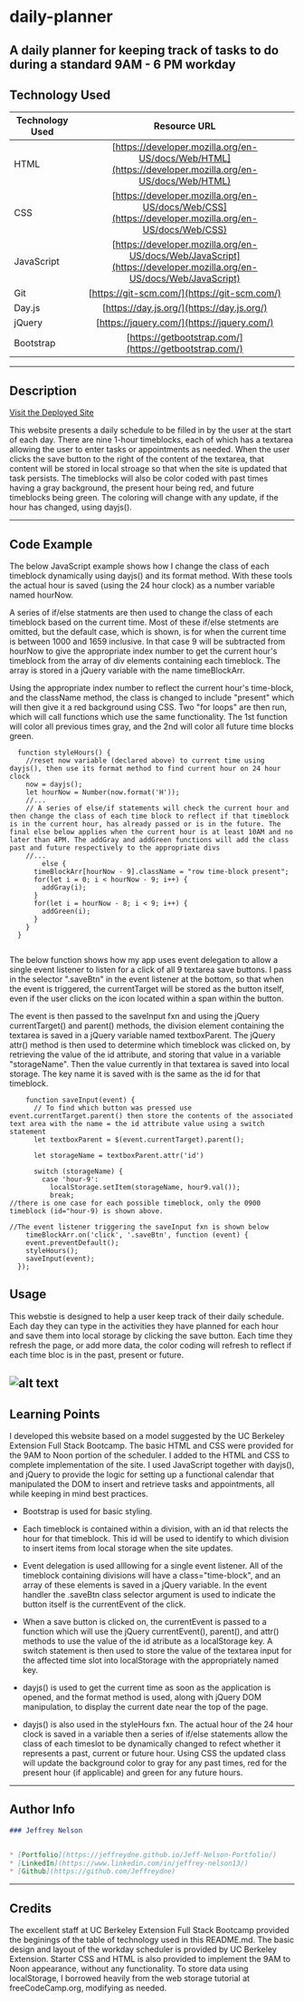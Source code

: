# daily-planner
A daily planner for keeping track of tasks to do during a standard 9AM - 6 PM workday
---

## Technology Used 

| Technology Used         | Resource URL           | 
| ------------- |:-------------:| 
| HTML    | [https://developer.mozilla.org/en-US/docs/Web/HTML](https://developer.mozilla.org/en-US/docs/Web/HTML) | 
| CSS     | [https://developer.mozilla.org/en-US/docs/Web/CSS](https://developer.mozilla.org/en-US/docs/Web/CSS)      |
| JavaScript     | [https://developer.mozilla.org/en-US/docs/Web/JavaScript](https://developer.mozilla.org/en-US/docs/Web/JavaScript)      |   
| Git | [https://git-scm.com/](https://git-scm.com/)     |    
| Day.js | [https://day.js.org/](https://day.js.org/)     |
| jQuery | [https://jquery.com/](https://jquery.com/)     | 
| Bootstrap | [https://getbootstrap.com/](https://getbootstrap.com/)     |  
---

## Description

[Visit the Deployed Site](https://jeffreydne.github.io/daily-planner)

This website presents a daily schedule to be filled in by the user at the start of each day. There are nine 1-hour timeblocks, each of which has a textarea allowing the user to enter tasks or appointments as needed. When the user clicks the save button to the right of the content of the textarea, that content will be stored in local stroage so that when the site is updated that task persists. The timeblocks will also be color coded with past times having a gray background, the present hour being red, and future timeblocks being green. The coloring will change with any update, if the hour has changed, using dayjs().


---

## Code Example

The below JavaScript example shows how I change the class of each timeblock dynamically using dayjs() and its format method. With these tools the actual hour is saved (using the 24 hour clock) as a number variable named hourNow. 

A series of if/else statments are then used to change the class of each timeblock based on the current time. Most of these if/else stetments are omitted, but the default case, which is shown, is for when the current time is between 1000 and 1659 inclusive. In that case 9 will be subtracted from hourNow to give the appropriate index number to get the current hour's timeblock from the array of div elements containing each timeblock. The array is stored in a jQuery variable with the name timeBlockArr.  

Using the appropriate index number to reflect the current hour's time-block, and the className method, the class is changed to include "present" which will then give it a red background using CSS. Two "for loops" are then run, which will call functions which use the same functionality. The 1st function will color all previous times gray, and the 2nd will color all future time blocks green.

```JS
  function styleHours() {
    //reset now variable (declared above) to current time using dayjs(), then use its format method to find current hour on 24 hour clock
    now = dayjs();
    let hourNow = Number(now.format('H'));
    //...
    // A series of else/if statements will check the current hour and then change the class of each time block to reflect if that timeblock is in the current hour, has already passed or is in the future. The final else below applies when the current hour is at least 10AM and no later than 4PM. The addGray and addGreen functions will add the class past and future respectively to the appropriate divs
    //...
        else {
      timeBlockArr[hourNow - 9].className = "row time-block present";
      for(let i = 0; i < hourNow - 9; i++) {
        addGray(i);
      }
      for(let i = hourNow - 8; i < 9; i++) {
        addGreen(i);
      }
    } 
  }
 
```
The below function shows how my app uses event delegation to allow a single event listener to listen for a click of all 9 textarea save buttons. I pass in the selector ".saveBtn" in the event listener at the bottom, so that when the event is triggered, the currentTarget will be stored as the button itself, even if the user clicks on the icon located within a span within the button. 

The event is then passed to the saveInput fxn and using the jQuery currentTarget() and parent() methods, the division element containing the textarea is saved in a jQuery variable named textboxParent. The jQuery attr() method is then used to determine which timeblock was clicked on, by retrieving the value of the id attribute, and storing that value in a variable "storageName". Then the value currently in that textarea is saved into local storage. The key name it is saved with is the same as the id for that timeblock.

```JS
    function saveInput(event) {
      // To find which button was pressed use event.currentTarget.parent() then store the contents of the associated text area with the name = the id attribute value using a switch statement
      let textboxParent = $(event.currentTarget).parent();

      let storageName = textboxParent.attr('id')
      
      switch (storageName) {
        case 'hour-9':
          localStorage.setItem(storageName, hour9.val());
          break;
//there is one case for each possible timeblock, only the 0900 timeblock (id="hour-9) is shown above. 

//The event listener triggering the saveInput fxn is shown below
    timeBlockArr.on('click', '.saveBtn', function (event) {
    event.preventDefault();
    styleHours();
    saveInput(event);
  });
```
## Usage

This webstie is designed to help a user keep track of their daily schedule. Each day they can type in the activities they have planned for each hour and save them into local storage by clicking the save button. Each time they refresh the page, or add more data, the color coding will refresh to reflect if each time bloc is in the past, present or future.  


![ alt text](./assets/images/daily-planner-screenshot.png)
---

## Learning Points

I developed this website based on a model suggested by the UC Berkeley Extension Full Stack Bootcamp. The basic HTML and CSS were provided for the 9AM to Noon portion of the scheduler. I added to the HTML and CSS to complete implementation of the site. I used JavaScript together with dayjs(), and jQuery to provide the logic for setting up a functional calendar that manipulated the DOM to insert and retrieve tasks and appointments, all while keeping in mind best practices. 

* Bootstrap is used for basic styling. 

* Each timeblock is contained within a division, with an id that relects the hour for that timeblock. This id will be used to identify to which division to insert items from local storage when the site updates. 

* Event delegation is used alllowing for a single event listener. All of the timeblock containing divisions will have a class="time-block", and an array of these elements is saved in a jQuery variable. In the event handler the .saveBtn class selector argument is used to indicate the button itself is the currentEvent of the click. 

*  When a save button is clicked on, the currentEvent is passed to a function which will use the jQuery currentEvent(), parent(),  and attr() methods to use the value of the id atribute as a localStorage key. A switch statement is then used to store the value of the textarea input for the affected time slot into localStorage with the appropriately named key.

* dayjs() is used to get the current time as soon as the application is opened, and the format method is used, along with jQuery DOM manipulation, to display the current date near the top of the page.

* dayjs() is also used in the styleHours fxn. The actual hour of the 24 hour clock is saved in a variable then a series of if/else statements allow the class of each timeslot to be dynamically changed to refect whether it represents a past, current or future hour. Using CSS the updated class will update the background color to gray for any past times, red for the present hour (if applicable) and green for any future hours.

---

## Author Info

```md
### Jeffrey Nelson


* [Portfolio](https://jeffreydne.github.io/Jeff-Nelson-Portfolio/)
* [LinkedIn](https://www.linkedin.com/in/jeffrey-nelson13/)
* [Github](https://github.com/Jeffreydne)
```

---
## Credits
 The excellent staff at UC Berkeley Extension Full Stack Bootcamp provided the beginings of the table of technology used in this README.md. The basic design and layout of the workday scheduler is provided by UC Berkeley Extension. Starter CSS and HTML is also provided to implement the 9AM to Noon appearance, without any functionality.
 To store data using localStorage, I borrowed heavily from the web storage tutorial at freeCodeCamp.org, modifying as needed.
